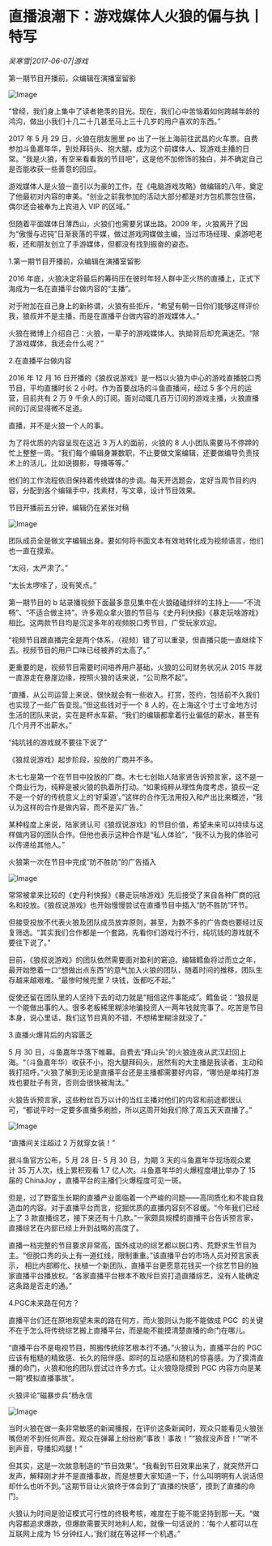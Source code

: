 # 直播浪潮下：游戏媒体人火狼的偏与执丨特写

*吴寒雪|2017-06-07|游戏*

第一期节目开播前，众编辑在演播室留影

![Image](http://p7.pstatp.com/large/37ca000191d1f2a98df5)

“曾经，我们身上集中了读者艳羡的目光。现在，我们心中苦恼着如何跨越年龄的鸿沟，做出小我们十几二十几甚至马上三十几岁的用户喜欢的东西。”

2017 年 5 月 29 日，火狼在朋友圈里 po 出了一张上海前往武昌的火车票。自费参加斗鱼嘉年华，到处拜码头、抱大腿，成为这个前媒体人、现游戏主播的日常。“我是火狼，有空来看看我的节目吧”，这是他不加修饰的独白，并不确定自己是否能收获一些善意的回应。

游戏媒体人是火狼一直引以为豪的工作，在《电脑游戏攻略》做编辑的八年，奠定了他最初对内容的审美。“创业之前我参加的活动大部分都是对方包机票包住宿，偶尔还会被奉为上宾进入 VIP 的区域。”

但随着平面媒体日薄西山，火狼们也需要另谋出路。2009 年，火狼离开了因为“傲慢与迟钝”日渐衰落的平媒，做过游戏网媒做主编，当过市场经理、桌游吧老板，还和朋友创立了手游媒体，但都没有找到振奋的姿态。

1.第一期节目开播前，众编辑在演播室留影

2016 年底，火狼决定将最后的筹码压在彼时年轻人群中正火热的直播上，正式下海成为一名在直播平台做内容的“主播”。

对于附加在自己身上的新称谓，火狼有些拒斥，“希望有朝一日你们能够这样评价我，狼叔并不是主播，而是在直播平台做内容的游戏媒体人。”

火狼在微博上介绍自己：火狼，一辈子的游戏媒体人。执拗背后却充满迷茫。“除了游戏媒体，我还会什么呢？”

2.在直播平台做内容

2016 年 12 月 16 日开播的《狼叔说游戏》是一档以火狼为中心的游戏直播脱口秀节目，平均直播时长 2 小时。作为首要战场的斗鱼直播间，经过 5 多个月的运营，目前共有 2 万 9 千余人的订阅。面对动辄几百万订阅的游戏主播，火狼直播间的订阅显得微不足道。

直播，并不是火狼一个人的事。

为了将优质的内容呈现在这近 3 万人的面前，火狼的 8 人小团队需要马不停蹄的忙上整整一周。“我们每个编辑身兼数职，不止要做文案编辑，还要做编导负责技术上的活儿，比如说摄影，导播等等。”

他们的工作流程依旧保持着传统媒体的步调。每天开选题会，定好当周节目的内容，分配到各个编辑手中，找素材，写文章，设计节目效果。

节目开播前五分钟，编辑仍在紧张对稿

![Image](http://p2.pstatp.com/large/322200048af2f713044a)

团队成员全是做文字编辑出身。要如何将书面文本有效地转化成为视频语言，他们也一直在摸索。

“太闷，太严肃了。”

“太长太啰嗦了，没有笑点。”

第一期节目的 b 站录播视频下面最多意见集中在火狼磕磕绊绊的主持上——“不流畅”、“不适合做主持”。许多观众拿火狼的节目与《史丹利快报》《暴走玩啥游戏》相比。这两款节目均是沉淀多年的视频脱口秀节目，广受玩家欢迎。

“视频节目跟直播完全是两个体系，（视频）错了可以重录，但直播只能一直继续下去。视频节目的用户口味已经被养的太高了。”

更重要的是，视频节目需要时间培养用户基础，火狼的公司财务状况从 2015 年就一直游走在悬崖边缘，按照火狼的话来说，“公司熬不起”。

“直播，从公司运营上来说，很快就会有一些收入。打赏，签约，包括前不久我们也实现了一些广告变现。”但这些钱对于一个 8 人的，在上海这个寸土寸金地方讨生活的团队来说，实在是杯水车薪。“我们的编辑都拿着行业偏低的薪水，甚至有几个月开不出薪水。”

“纯坑钱的游戏就不要往下说了”

《狼叔说游戏》起步阶段，投放的厂商并不多。

木七七是第一个在节目中投放的厂商。木七七创始人陆家贤告诉预言家，这不是一个商业行为，纯粹是被火狼的执着所打动。“如果纯粹从理性角度考虑，狼叔一定不是一个好的传统意义上的‘好渠道’。”这样的合作无法用投入和产出比来概述，“我认为这样的合作是做内容，而不是买广告。”

某种程度上来说，陆家贤认可《狼叔说游戏》的节目价值，希望未来可以持续与这样做内容的团队合作。但他也表示这种合作是“私人体验”，“我不认为我的体验可以传递给其他人。”

火狼第一次在节目中完成“防不胜防”的广告插入

![Image](http://p2.pstatp.com/large/37cb0001898a55a6f4b5)

常常被拿来比较的《史丹利快报》《暴走玩啥游戏》先后接受了来自各种厂商的冠名和投放。《狼叔说游戏》也开始慢慢尝试在直播节目中插入“防不胜防”环节。

但接受投放不代表火狼及团队成员放弃原则，甚至，为数不多的广告商也要经过反复筛选。“其实我们合作都是一个套路，先看你们游戏行不行，纯坑钱的游戏就不要往下说了。”

目前，《狼叔说游戏》的团队依然需要面对盈利的窘迫。编辑鳕鱼将过而立之年，最开始憋着一口“想做出点东西”的意气加入火狼的团队，随着时间的推移，团队生存越来越艰难。“最惨时候兜里 7 块钱，饭都吃不起。”

促使还留在团队里的人坚持下去的动力就是“相信这件事能成”。鳕鱼说：“狼叔是一个能做出事的人。很多老板稀里糊涂地骗投资人一两年钱就完事了。吃苦是节目本身，说心里话，我们这节目真的不错，不想稀里糊涂就没了。”

3.直播火爆背后的内容匮乏

5 月 30 日，斗鱼嘉年华落下帷幕。自费去“拜山头”的火狼连夜从武汉赶回上海。“（斗鱼嘉年华）收获不小，抱大腿拜码头，居然有的大主播是我读者，主动和我打招呼。”火狼了解到无论是直播平台还是主播都需要好内容，“哪怕是单纯打游戏也要肚子有货，否则会很快被淘汰。”

火狼告诉预言家，这些粉丝百万以计的当红主播对他们的内容和前途都很认可，“都说平时一定要多直播多刷脸，所以这周开始我们除了周五天天直播了。”

![Image](http://p1.pstatp.com/large/37ca000191d3de9d208c)

“直播间关注超过 2 万就穿女装！”

据斗鱼官方公布，5 月 28 日- 5 月 30 日，为期 3 天的斗鱼嘉年华现场观众累计 35 万人次，线上累积观看 1.7 亿人次。斗鱼嘉年华的火爆程度堪比举办了 15 届的 ChinaJoy ，直播平台的主播们火爆程度可见一斑。

但是，过了野蛮生长期的直播产业面临着一个严峻的问题——高同质化和不能自我造血的内容。对于直播平台而言，挖掘优质的直播内容刻不容缓。“今年我们已经上了 3 款直播综艺，接下来还有十几款。”一家颇具规模的直播平台告诉预言家，直播综艺在内部已经上升到战略的高度了。

直播一档完整的节目要求非常高，国外成功的综艺都以脱口秀、荒野求生节目为主。“但脱口秀的头上有一道红线，限制重重。”该直播平台的市场人员对预言家表示， 相比内部孵化、扶植一个新团队，直播平台更愿意花钱买一个综艺节目的独家直播平台播放权。“各家直播平台根本不敢斥巨资打造直播综艺，没有人能确定这条路是否走的通。”

4.PGC未来路在何方？

直播平台们还在原地观望未来的路在何方，而火狼则认为能不能做成 PGC  的关键不在于怎么将传统综艺搬上直播平台，而是能不能摸清楚直播的命门在哪儿。

“直播平台不是电视节目，照搬传统综艺根本行不通。”火狼认为，直播平台的 PGC 应该有粗糙的精致感、长久的陪伴感、即时的互动感和随机的惊喜感。为了摸清直播的命门，火狼和他的团队尝试过许多方式。让火狼隐隐摸到 PGC 内容方向是某一期“模拟直播事故”。

火狼评论“磁暴步兵”杨永信

![Image](http://p2.pstatp.com/large/37cb0001898b38786fe1)

当时火狼在做一条非常敏感的新闻播报，在评价这条新闻时，观众只能看见火狼张嘴但听不到任何声音。观众在弹幕上纷纷刷“事故！事故！”“狼叔没声音！”“听不到声音，导播扣鸡腿！”

但其实，这是一次故意制造的“节目效果”。“我看到节目效果出来了，就突然开口发声，解释刚才并不是直播事故，而是想要大家知道一下，什么叫明明有人说话但却什么也听不到。”这期节目让火狼终于体会到了“直播的快感”，摸到了直播的命门。

火狼认为时间是验证模式可行性的终极考核，难度在于能不能坚持到那一天。“做内容都追求爆款，但爆款需要天时地利人和，就像一句话说的：‘每个人都可以在互联网上成为 15 分钟红人。’我们就在等这样一个机遇。”

